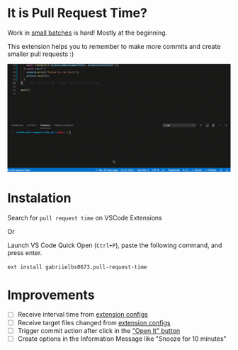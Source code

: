 
# It is Pull Request Time?

Work in [small batches](https://cloud.google.com/solutions/devops/devops-process-working-in-small-batches) is hard! Mostly at the beginning.

This extension helps you to remember to make more commits and create smaller pull requests :)

![pull request time demo](https://github.com/gabrielbs/vscode-pull-request-time/blob/main/demo.gif)

# Instalation
Search for `pull request time` on VSCode Extensions

Or

Launch VS Code Quick Open (`Ctrl+P`), paste the following command, and press enter.

`ext install gabriielbs0673.pull-request-time`

# Improvements

 - [ ] Receive interval time from [extension configs](https://code.visualstudio.com/api/extension-capabilities/common-capabilities#configuration)
 - [ ] Receive target files changed from [extension configs](https://code.visualstudio.com/api/extension-capabilities/common-capabilities#configuration)
 - [ ] Trigger commit action after click in the ["Open It" button](https://code.visualstudio.com/api/references/vscode-api#commands)
 - [ ] Create options in the Information Message like "Snooze for 10 minutes"
